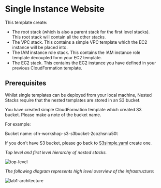 # Single Instance Website
This template create:
* The root stack (which is also a parent stack for the first level stacks). This root stack will contain all the other stacks.
* The VPC stack. This contains a simple VPC template which the EC2 instance will be placed into.
* The IAM instance role stack. This contains the IAM instance role template decoupled form your EC2 template.
* The EC2 stack. This contains the EC2 instance you have defined in your previous CloudFormation template.

## Prerequisites
Whilst single templates can be deployed from your local machine, Nested Stacks require that the nested templates are stored in an S3 bucket.

You have created simple CloudFormation template which created S3 bucket. Please make a note of the bucket name.

For example:

Bucket name: cfn-workshop-s3-s3bucket-2cozhsniu50t

If you don't have S3 bucket, please go back to [S3simple.yaml](../../S3/S3simple.yaml) create one.

*Top level and first level hierarchy of nested stacks.*

![top-level](https://user-images.githubusercontent.com/53886913/219972549-17ba8b71-3e53-4282-bd7d-c0af7f8732e2.png)

*The following diagram represents high level overview of the infrastructure:*

![lab1-architecture](https://user-images.githubusercontent.com/53886913/220818740-7b1037be-9233-46e3-b818-5495e515bfe3.jpg)

